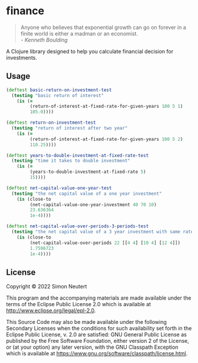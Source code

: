 # finance

> Anyone who believes that exponential growth can go on forever in a finite world is either a madman or an economist.  
> _- Kenneth Boulding_

A Clojure library designed to help you calculate financial decision for investments.

## Usage

```clojure
(deftest basic-return-on-investment-test
  (testing "basic return of interest"
    (is (=
         (return-of-interest-at-fixed-rate-for-given-years 100 5 1)
         105.0))))

(deftest return-on-investment-test
  (testing "return of interest after two year"
    (is (=
         (return-of-interest-at-fixed-rate-for-given-years 100 5 2)
         110.25))))

(deftest years-to-double-investment-at-fixed-rate-test
  (testing "time it takes to double investment"
    (is (=
         (years-to-double-investment-at-fixed-rate 5)
         15))))

(deftest net-capital-value-one-year-test
  (testing "the net capital value of a one year investment"
    (is (close-to
         (net-capital-value-one-year-investment 40 70 10)
         23.636364
         1e-4))))

(deftest net-capital-value-over-periods-3-periods-test
  (testing "the net capital value of a 3 year investment with same rate"
    (is (close-to
         (net-capital-value-over-periods 22 [[4 4] [10 4] [12 4]])
         1.7596723
         1e-4))))
```

## License

Copyright © 2022 Simon Neutert

This program and the accompanying materials are made available under the
terms of the Eclipse Public License 2.0 which is available at
http://www.eclipse.org/legal/epl-2.0.

This Source Code may also be made available under the following Secondary
Licenses when the conditions for such availability set forth in the Eclipse
Public License, v. 2.0 are satisfied: GNU General Public License as published by
the Free Software Foundation, either version 2 of the License, or (at your
option) any later version, with the GNU Classpath Exception which is available
at https://www.gnu.org/software/classpath/license.html.
